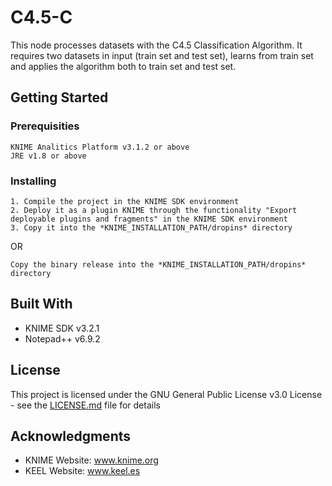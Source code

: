 # C4.5-C

This node processes datasets with the C4.5 Classification Algorithm.
It requires two datasets in input (train set and test set), learns from train set and applies the algorithm both to train set and test set.

## Getting Started

### Prerequisities

```
KNIME Analitics Platform v3.1.2 or above
JRE v1.8 or above
```

### Installing

```
1. Compile the project in the KNIME SDK environment
2. Deploy it as a plugin KNIME through the functionality "Export deployable plugins and fragments" in the KNIME SDK environment
3. Copy it into the *KNIME_INSTALLATION_PATH/dropins* directory

```

OR

```
Copy the binary release into the *KNIME_INSTALLATION_PATH/dropins* directory

```

## Built With

* KNIME SDK v3.2.1
* Notepad++ v6.9.2

## License

This project is licensed under the GNU General Public License v3.0 License - see the [LICENSE.md](LICENSE.md) file for details

## Acknowledgments

* KNIME Website: www.knime.org
* KEEL Website: www.keel.es
